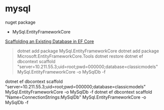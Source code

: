 # mysql

nuget package
- MySql.EntityFrameworkCore

[Scaffolding an Existing Database in EF Core](https://dev.mysql.com/doc/connector-net/en/connector-net-entityframework-core-scaffold-example.html#connector-net-entityframework-core-scaffold-cli)

> dotnet add package MySql.EntityFrameworkCore
> dotnet add package Microsoft.EntityFrameworkCore.Tools
> dotnet restore
> dotnet ef dbcontext scaffold "server=10.211.55.3;uid=root;pwd=000000;database=classicmodels" MySql.EntityFrameworkCore -o MySqlDb -f



dotnet ef dbcontext scaffold "server=10.211.55.3;uid=root;pwd=000000;database=classicmodels" MySql.EntityFrameworkCore -o MySqlDb -f
dotnet ef dbcontext scaffold "Name=ConnectionStrings:MySqlDb" MySql.EntityFrameworkCore -o MySqlDb -f
